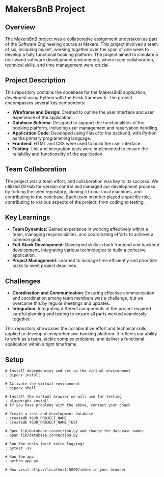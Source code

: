 # MakersBnB Project

## Overview

The MakersBnB project was a collaborative assignment undertaken as part of the Software Engineering course at Makers. This project involved a team of six, including myself, working together over the span of one week to develop a fully functional booking platform. The project aimed to simulate a real-world software development environment, where team collaboration, technical skills, and time management were crucial.

## Project Description

This repository contains the codebase for the MakersBnB application, developed using Python with the Flask framework. The project encompasses several key components:

- **Wireframe and Design**: Created to outline the user interface and user experience of the application.
- **Database Schema**: Designed to support the functionalities of the booking platform, including user management and reservation handling.
- **Application Code**: Developed using Flask for the backend, with Python as the primary programming language.
- **Frontend**: HTML and CSS were used to build the user interface.
- **Testing**: Unit and integration tests were implemented to ensure the reliability and functionality of the application.

## Team Collaboration

The project was a team effort, and collaboration was key to its success. We utilized GitHub for version control and managed our development process by forking the seed repository, cloning it to our local machines, and contributing to the codebase. Each team member played a specific role, contributing to various aspects of the project, from coding to testing.

## Key Learnings

- **Team Dynamics**: Gained experience in working effectively within a team, managing responsibilities, and coordinating efforts to achieve a common goal.
- **Full-Stack Development**: Developed skills in both frontend and backend development, integrating various technologies to build a cohesive application.
- **Project Management**: Learned to manage time efficiently and prioritize tasks to meet project deadlines.

## Challenges

- **Coordination and Communication**: Ensuring effective communication and coordination among team members was a challenge, but we overcame this by regular meetings and updates.
- **Integration**: Integrating different components of the project required careful planning and testing to ensure all parts worked seamlessly together.

This repository showcases the collaborative effort and technical skills applied to develop a comprehensive booking platform. It reflects our ability to work as a team, tackle complex problems, and deliver a functional application within a tight timeframe.


## Setup

```shell
# Install dependencies and set up the virtual environment
; pipenv install

# Activate the virtual environment
; pipenv shell

# Install the virtual browser we will use for testing
; playwright install
# If you have problems with the above, contact your coach

# Create a test and development database
; createdb YOUR_PROJECT_NAME
; createdb YOUR_PROJECT_NAME_TEST

# Open lib/database_connection.py and change the database names
; open lib/database_connection.py

# Run the tests (with extra logging)
; pytest -sv

# Run the app
; python app.py

# Now visit http://localhost:5000/index in your browser
```
